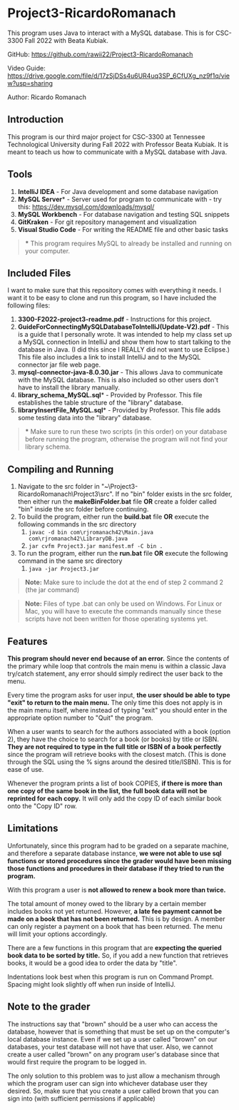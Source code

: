 # Project3-RicardoRomanach
This program uses Java to interact with a MySQL database. This is for CSC-3300 Fall 2022 with Beata Kubiak.

GitHub: https://github.com/rawii22/Project3-RicardoRomanach

Video Guide: https://drive.google.com/file/d/17zSjDSs4u6UR4uq3SP_6CfUXg_nz9f1q/view?usp=sharing

Author: Ricardo Romanach

## Introduction

This program is our third major project for CSC-3300 at Tennessee Technological University during Fall 2022 with Professor Beata Kubiak. It is meant to teach us how to communicate with a MySQL database with Java.

## Tools

1. **IntelliJ IDEA** - For Java development and some database navigation
2. **MySQL Server*** - Server used for program to communicate with - try this: https://dev.mysql.com/downloads/mysql/
3. **MySQL Workbench** - For database navigation and testing SQL snippets
4. **GitKraken** - For git repository management and visualization
5. **Visual Studio Code** - For writing the README file and other basic tasks

> **\*** This program requires MySQL to already be installed and running on your computer.

## Included Files

I want to make sure that this repository comes with everything it needs. I want it to be easy to clone and run this program, so I have included the following files:

1. **3300-F2022-project3-readme.pdf** - Instructions for this project.
2. **GuideForConnectingMySQLDatabaseToIntelliJ(Update-V2).pdf** - This is a guide that I personally wrote. It was intended to help my class set up a MySQL connection in IntelliJ and show them how to start talking to the database in Java. (I did this since I REALLY did not want to use Eclipse.) This file also includes a link to install IntelliJ and to the MySQL connector jar file web page.
3. **mysql-connector-java-8.0.30.jar** - This allows Java to communicate with the MySQL database. This is also included so other users don't have to install the library manually.
4. **library_schema_MySQL.sql*** - Provided by Professor. This file establishes the table structure of the "library" database.
5. **libraryInsertFile_MySQL.sql*** - Provided by Professor. This file adds some testing data into the "library" database.

> **\*** Make sure to run these two scripts (in this order) on your database before running the program, otherwise the program will not find your library schema.

## Compiling and Running

1. Navigate to the src folder in "~\Project3-RicardoRomanach\Project3\src". If no "bin" folder exists in the src folder, then either run the **makeBinFolder.bat** file **OR** create a folder called "bin" inside the src folder before continuing.
2. To build the program, either run the **build.bat** file **OR** execute the following commands in the src directory
    1. `javac -d bin com\rjromanach42\Main.java com\rjromanach42\LibraryDB.java`
    2. `jar cvfm Project3.jar manifest.mf -C bin .`
3. To run the program, either run the **run.bat** file **OR** execute the following command in the same src directory
    1. `java -jar Project3.jar`

> **Note:** Make sure to include the dot at the end of step 2 command 2 (the jar command)

> **Note:** Files of type .bat can only be used on Windows. For Linux or Mac, you will have to execute the commands manually since these scripts have not been written for those operating systems yet.

## Features

**This program should never end because of an error.** Since the contents of the primary while loop that controls the main menu is within a classic Java try/catch statement, any error should simply redirect the user back to the menu.

Every time the program asks for user input, **the user should be able to type "exit" to return to the main menu.** The only time this does not apply is in the main menu itself, where instead of typing "exit" you should enter in the appropriate option number to "Quit" the program.

When a user wants to search for the authors associated with a book (option 2), they have the choice to search for a book (or books) by title or ISBN. **They are not required to type in the full title or ISBN of a book perfectly** since the program will retrieve books with the closest match. (This is done through the SQL using the % signs around the desired title/ISBN). This is for ease of use.

Whenever the program prints a list of book COPIES, **if there is more than one copy of the same book in the list, the full book data will not be reprinted for each copy.** It will only add the copy ID of each similar book onto the "Copy ID" row.


## Limitations

Unfortunately, since this program had to be graded on a separate machine, and therefore a separate database instance, **we were not able to use sql functions or stored procedures since the grader would have been missing those functions and procedures in their database if they tried to run the program.**

With this program a user is **not allowed to renew a book more than twice.**

The total amount of money owed to the library by a certain member includes books not yet returned. However, **a late fee payment cannot be made on a book that has not been returned.** This is by design. A member can only register a payment on a book that has been returned. The menu will limit your options accordingly.

There are a few functions in this program that are **expecting the queried book data to be sorted by title.** So, if you add a new function that retrieves books, it would be a good idea to order the data by "title".

Indentations look best when this program is run on Command Prompt. Spacing might look slightly off when run inside of IntelliJ.

## Note to the grader

The instructions say that "brown" should be a user who can access the database, however that is something that must be set up on the computer's local database instance. Even if we set up a user called "brown" on our databases, your test database will not have that user. Also, we cannot create a user called "brown" on any program user's database since that would first require the program to be logged in.

The only solution to this problem was to just allow a mechanism through which the program user can sign into whichever database user they desired. So, make sure that you create a user called brown that you can sign into (with sufficient permissions if applicable)